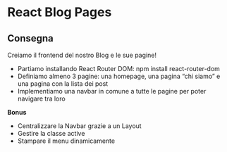# React Blog Pages

## Consegna
Creiamo il frontend del nostro Blog e le sue pagine!
- Partiamo installando React Router DOM: npm install react-router-dom
- Definiamo almeno 3 pagine: una homepage, una pagina “chi siamo” e una pagina con la lista dei post
- Implementiamo una navbar in comune a tutte le pagine per poter navigare tra loro

 **Bonus**
- Centralizzare la Navbar grazie a un Layout
- Gestire la classe active
- Stampare il menu dinamicamente


